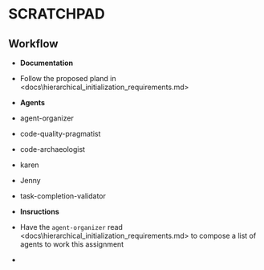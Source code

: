 # SCRATCHPAD

## Workflow

- **Documentation**

- Follow the proposed pland in <docs\hierarchical_initialization_requirements.md>

- **Agents**

- agent-organizer
- code-quality-pragmatist
- code-archaeologist
- karen
- Jenny
- task-completion-validator

- **Insructions**

- Have the `agent-organizer` read <docs\hierarchical_initialization_requirements.md> to compose a list of agents to work this assignment
- 
